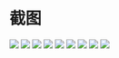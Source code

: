 # 截图

![](https://github.com/albyho/Tubumu.Abp.Meeting/raw/main/art/01.jpg)
![](https://github.com/albyho/Tubumu.Abp.Meeting/raw/main/art/02.jpg)
![](https://github.com/albyho/Tubumu.Abp.Meeting/raw/main/art/03.jpg)
![](https://github.com/albyho/Tubumu.Abp.Meeting/raw/main/art/04.jpg)
![](https://github.com/albyho/Tubumu.Abp.Meeting/raw/main/art/05.jpg)
![](https://github.com/albyho/Tubumu.Abp.Meeting/raw/main/art/06.jpg)
![](https://github.com/albyho/Tubumu.Abp.Meeting/raw/main/art/07.jpg)
![](https://github.com/albyho/Tubumu.Abp.Meeting/raw/main/art/08.jpg)
![](https://github.com/albyho/Tubumu.Abp.Meeting/raw/main/art/09.jpg)
